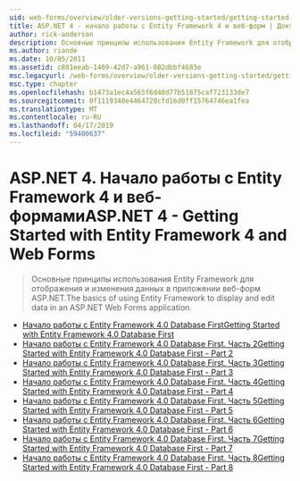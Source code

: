 ```yaml
---
uid: web-forms/overview/older-versions-getting-started/getting-started-with-ef/index
title: ASP.NET 4 - начало работы с Entity Framework 4 и веб-форм | Документация Майкрософт
author: rick-anderson
description: Основные принципы использования Entity Framework для отображения и изменения данных в приложении веб-форм ASP.NET.
ms.author: riande
ms.date: 10/05/2011
ms.assetid: c801eeab-1469-42d7-a961-082dbbf4683e
msc.legacyurl: /web-forms/overview/older-versions-getting-started/getting-started-with-ef
msc.type: chapter
ms.openlocfilehash: b1473a1ec4a565f6d40d77b51875caf723133de7
ms.sourcegitcommit: 0f1119340e4464720cfd16d0ff15764746ea1fea
ms.translationtype: MT
ms.contentlocale: ru-RU
ms.lasthandoff: 04/17/2019
ms.locfileid: "59400637"
---
```

# <a name="aspnet-4---getting-started-with-entity-framework-4-and-web-forms"></a><span data-ttu-id="df3a5-103">ASP.NET 4. Начало работы с Entity Framework 4 и веб-формами</span><span class="sxs-lookup"><span data-stu-id="df3a5-103">ASP.NET 4 - Getting Started with Entity Framework 4 and Web Forms</span></span>

> <span data-ttu-id="df3a5-104">Основные принципы использования Entity Framework для отображения и изменения данных в приложении веб-форм ASP.NET.</span><span class="sxs-lookup"><span data-stu-id="df3a5-104">The basics of using Entity Framework to display and edit data in an ASP.NET Web Forms application.</span></span>


- [<span data-ttu-id="df3a5-105">Начало работы с Entity Framework 4.0 Database First</span><span class="sxs-lookup"><span data-stu-id="df3a5-105">Getting Started with Entity Framework 4.0 Database First</span></span>](the-entity-framework-and-aspnet-getting-started-part-1.md)
- [<span data-ttu-id="df3a5-106">Начало работы с Entity Framework 4.0 Database First. Часть 2</span><span class="sxs-lookup"><span data-stu-id="df3a5-106">Getting Started with Entity Framework 4.0 Database First - Part 2</span></span>](the-entity-framework-and-aspnet-getting-started-part-2.md)
- [<span data-ttu-id="df3a5-107">Начало работы с Entity Framework 4.0 Database First. Часть 3</span><span class="sxs-lookup"><span data-stu-id="df3a5-107">Getting Started with Entity Framework 4.0 Database First - Part 3</span></span>](the-entity-framework-and-aspnet-getting-started-part-3.md)
- [<span data-ttu-id="df3a5-108">Начало работы с Entity Framework 4.0 Database First. Часть 4</span><span class="sxs-lookup"><span data-stu-id="df3a5-108">Getting Started with Entity Framework 4.0 Database First - Part 4</span></span>](the-entity-framework-and-aspnet-getting-started-part-4.md)
- [<span data-ttu-id="df3a5-109">Начало работы с Entity Framework 4.0 Database First. Часть 5</span><span class="sxs-lookup"><span data-stu-id="df3a5-109">Getting Started with Entity Framework 4.0 Database First - Part 5</span></span>](the-entity-framework-and-aspnet-getting-started-part-5.md)
- [<span data-ttu-id="df3a5-110">Начало работы с Entity Framework 4.0 Database First. Часть 6</span><span class="sxs-lookup"><span data-stu-id="df3a5-110">Getting Started with Entity Framework 4.0 Database First - Part 6</span></span>](the-entity-framework-and-aspnet-getting-started-part-6.md)
- [<span data-ttu-id="df3a5-111">Начало работы с Entity Framework 4.0 Database First. Часть 7</span><span class="sxs-lookup"><span data-stu-id="df3a5-111">Getting Started with Entity Framework 4.0 Database First - Part 7</span></span>](the-entity-framework-and-aspnet-getting-started-part-7.md)
- [<span data-ttu-id="df3a5-112">Начало работы с Entity Framework 4.0 Database First. Часть 8</span><span class="sxs-lookup"><span data-stu-id="df3a5-112">Getting Started with Entity Framework 4.0 Database First - Part 8</span></span>](the-entity-framework-and-aspnet-getting-started-part-8.md)
